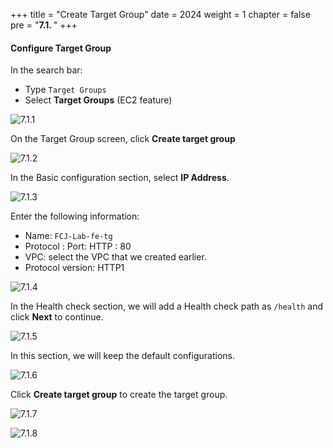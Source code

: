 +++
title = "Create Target Group"
date = 2024
weight = 1
chapter = false
pre = "<b>7.1. </b>"
+++

#### Configure Target Group

In the search bar:

- Type `Target Groups`
- Select **Target Groups** (EC2 feature)

![7.1.1](/images/7-configure-alb/7.1.1.png)

On the Target Group screen, click **Create target group**

![7.1.2](/images/7-configure-alb/7.1.2.png)

In the Basic configuration section, select **IP Address**.

![7.1.3](/images/7-configure-alb/7.1.3.png)

Enter the following information:

- Name: `FCJ-Lab-fe-tg`
- Protocol : Port: HTTP : 80
- VPC: select the VPC that we created earlier.
- Protocol version: HTTP1

![7.1.4](/images/7-configure-alb/7.1.4.png)

In the Health check section, we will add a Health check path as `/health` and click **Next** to continue.

![7.1.5](/images/7-configure-alb/7.1.5.png)

In this section, we will keep the default configurations.

![7.1.6](/images/7-configure-alb/7.1.6.png)

Click **Create target group** to create the target group.

![7.1.7](/images/7-configure-alb/7.1.7.png)

![7.1.8](/images/7-configure-alb/7.1.8.png)
